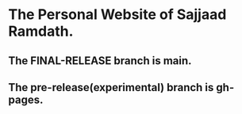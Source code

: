 # The Personal Website of Sajjaad Ramdath.
## The FINAL-RELEASE branch is main.
## The pre-release(experimental) branch is gh-pages.
